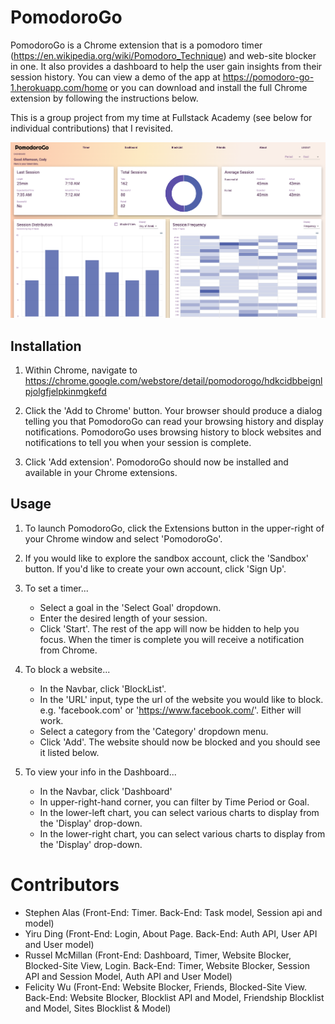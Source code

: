 # PomodoroGo

PomodoroGo is a Chrome extension that is a pomodoro timer (https://en.wikipedia.org/wiki/Pomodoro_Technique) and web-site blocker in one. It also provides a dashboard to help the user gain insights from their session history. You can view a demo of the app at https://pomodoro-go-1.herokuapp.com/home or you can download and install the full Chrome extension by following the instructions below.

This is a group project from my time at Fullstack Academy (see below for individual contributions) that I revisited.

![alt text](https://github.com/rfmcmillan/pomodoro-go-1/blob/readme/client/static/PomodoroGo.png?raw=true)

## Installation

1. Within Chrome, navigate to https://chrome.google.com/webstore/detail/pomodorogo/hdkcidbbeignlpjolgfjelpkinmgkefd

2. Click the 'Add to Chrome' button. Your browser should produce a dialog telling you that PomodoroGo can read your browsing history and display notifications. PomodoroGo uses browsing history to block websites and notifications to tell you when your session is complete.

3. Click 'Add extension'. PomodoroGo should now be installed and available in your Chrome extensions.

## Usage

1. To launch PomodoroGo, click the Extensions button in the upper-right of your Chrome window and select 'PomodoroGo'.

2. If you would like to explore the sandbox account, click the 'Sandbox' button. If you'd like to create your own account, click 'Sign Up'.

3. To set a timer...

    - Select a goal in the 'Select Goal' dropdown.
    - Enter the desired length of your session.
    - Click 'Start'. The rest of the app will now be hidden to help you focus. When the timer is complete you will receive a notification from Chrome.

4. To block a website...

    - In the Navbar, click 'BlockList'.
    - In the 'URL' input, type the url of the website you would like to block. e.g. 'facebook.com' or 'https://www.facebook.com/'. Either will work.
    - Select a category from the 'Category' dropdown menu.
    - Click 'Add'. The website should now be blocked and you should see it listed below.

5. To view your info in the Dashboard...
    - In the Navbar, click 'Dashboard'
    - In upper-right-hand corner, you can filter by Time Period or Goal.
    - In the lower-left chart, you can select various charts to display from the 'Display' drop-down.
    - In the lower-right chart, you can select various charts to display from the 'Display' drop-down.

# Contributors

-   Stephen Alas (Front-End: Timer. Back-End: Task model, Session api and model)
-   Yiru Ding (Front-End: Login, About Page. Back-End: Auth API, User API and User model)
-   Russel McMillan (Front-End: Dashboard, Timer, Website Blocker, Blocked-Site View, Login. Back-End: Timer, Website Blocker, Session API and Session Model, Auth API and User Model)
-   Felicity Wu (Front-End: Website Blocker, Friends, Blocked-Site View. Back-End: Website Blocker, Blocklist API and Model, Friendship Blocklist and Model, Sites Blocklist & Model)
